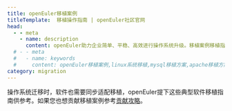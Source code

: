 ```yaml
---
title: openEuler移植案例
titleTemplate:  移植操作指南 | openEuler社区官网
head:
  - - meta
    - name: description
      content: openEuler助力企业简单、平稳、高效进行操作系统升级。移植案例移植指南专区涵盖MySQL移植案例、Apache移植指南、Nginx移植指南、Dubbo移植指南。想要了解更多系统迁移案例及移植指南相关信息，欢迎访问openEuler官网。
  # - - meta
  #   - name: keywords
  #     content: openEuler移植案例,linux系统移植,mysql移植方案,apache移植方案,nginx移植方案,mysql数据迁移工具
category: migration
---
```


<script setup lang="ts">
import { useData } from 'vitepress';
import TheMigrationCase from "@/views/migration/TheMigrationCase.vue";
import seoConfig from '@/data/common/seo';

const { lang } = useData();
</script>

<SeoBox :seo-data="seoConfig[lang]?.migrationCase" />
<p class="migration-transplantation-desc">
  操作系统迁移时，软件也需要同步适配移植，openEuler提下这些典型软件移植指南供参考。如果您也想贡献移植案例参考<a
    href="/zh/migration/contribution/"
    >贡献攻略</a
  >。
</p>
<TheMigrationCase />
